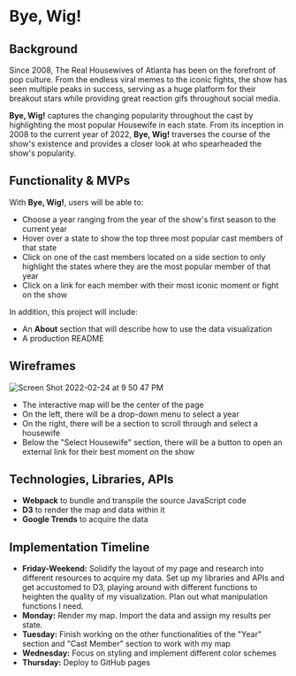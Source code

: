 # Bye, Wig!


## Background

Since 2008, The Real Housewives of Atlanta has been on the forefront of pop culture. 
From the endless viral memes to the iconic fights, the show has seen multiple peaks in success, serving as a huge 
platform for their breakout stars while providing great reaction gifs throughout social media.

**Bye, Wig!** captures the changing popularity throughout the cast by highlighting the most popular Housewife in each state. 
From its inception in 2008 to the current year of 2022, **Bye, Wig!** traverses the course of the show's existence and provides
a closer look at who spearheaded the show's popularity.



## Functionality & MVPs

With **Bye, Wig!**, users will be able to:

* Choose a year ranging from the year of the show's first season to the current year
* Hover over a state to show the top three most popular cast members of that state
* Click on one of the cast members located on a side section to only highlight the states where they are the most popular member of that year
* Click on a link for each member with their most iconic moment or fight on the show

In addition, this project will include:
* An **About** section that will describe how to use the data visualization
* A production README


## Wireframes

![Screen Shot 2022-02-24 at 9 50 47 PM](https://user-images.githubusercontent.com/96455487/155662083-d107385f-bea9-458f-836f-a372b136f27f.png)

* The interactive map will be the center of the page
* On the left, there will be a drop-down menu to select a year
* On the right, there will be a section to scroll through and select a housewife
* Below the "Select Housewife" section, there will be a button to open an external link for their best moment on the show


## Technologies, Libraries, APIs

* **Webpack** to bundle and transpile the source JavaScript code
* **D3** to render the map and data within it
* **Google Trends** to acquire the data


## Implementation Timeline

* **Friday-Weekend:** Solidify the layout of my page and research into different resources to acquire my data. Set up my libraries and APIs and get accustomed to D3, playing around with different functions to heighten the quality of my visualization. Plan out what manipulation functions I need.
* **Monday:** Render my map. Import the data and assign my results per state.
* **Tuesday:** Finish working on the other functionalities of the "Year" section and "Cast Member" section to work with my map
* **Wednesday:** Focus on styling and implement different color schemes
* **Thursday:** Deploy to GitHub pages
